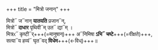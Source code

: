 +++
title = "मित्रो जनान्"
+++

मित्रो᳓ ज᳓नान् **यातयति** प्रजान᳓न्,  
मित्रो᳓ **दाधार** पृथिवी᳓म् उत᳓ द्या᳓म् ।  
मित्रᳵ᳓ कृष्टी᳓र्+++(=मानुषान्)+++ अ᳓निमिषा **ऽभि᳓ चष्टे**+++(=वीक्षते)+++,  
सत्या᳓य हव्यं᳓ घृत᳓वद् **विधेम**+++(←विध्)+++॥
